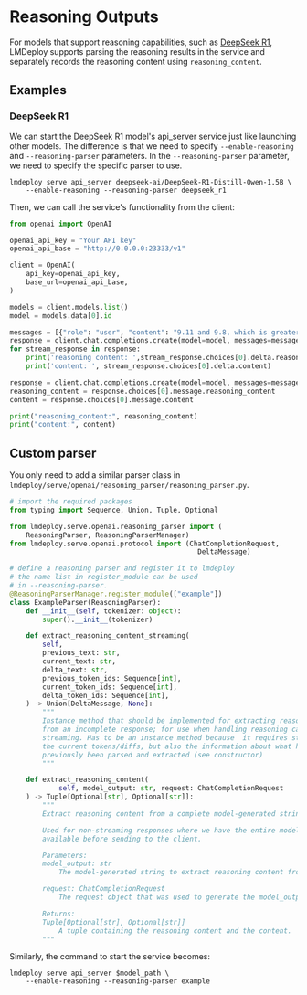 # Reasoning Outputs

For models that support reasoning capabilities, such as [DeepSeek R1](https://huggingface.co/deepseek-ai/DeepSeek-R1), LMDeploy supports parsing the reasoning results in the service and separately records the reasoning content using `reasoning_content`.

## Examples

### DeepSeek R1

We can start the DeepSeek R1 model's api_server service just like launching other models. The difference is that we need to specify `--enable-reasoning` and `--reasoning-parser` parameters.
In the `--reasoning-parser` parameter, we need to specify the specific parser to use.

```
lmdeploy serve api_server deepseek-ai/DeepSeek-R1-Distill-Qwen-1.5B \
    --enable-reasoning --reasoning-parser deepseek_r1
```

Then, we can call the service's functionality from the client:

```python
from openai import OpenAI

openai_api_key = "Your API key"
openai_api_base = "http://0.0.0.0:23333/v1"

client = OpenAI(
    api_key=openai_api_key,
    base_url=openai_api_base,
)

models = client.models.list()
model = models.data[0].id

messages = [{"role": "user", "content": "9.11 and 9.8, which is greater?"}]
response = client.chat.completions.create(model=model, messages=messages, stream=True)
for stream_response in response:
    print('reasoning content: ',stream_response.choices[0].delta.reasoning_content)
    print('content: ', stream_response.choices[0].delta.content)

response = client.chat.completions.create(model=model, messages=messages, stream=False)
reasoning_content = response.choices[0].message.reasoning_content
content = response.choices[0].message.content

print("reasoning_content:", reasoning_content)
print("content:", content)
```

## Custom parser

You only need to add a similar parser class in `lmdeploy/serve/openai/reasoning_parser/reasoning_parser.py`.

```python
# import the required packages
from typing import Sequence, Union, Tuple, Optional

from lmdeploy.serve.openai.reasoning_parser import (
    ReasoningParser, ReasoningParserManager)
from lmdeploy.serve.openai.protocol import (ChatCompletionRequest,
                                              DeltaMessage)

# define a reasoning parser and register it to lmdeploy
# the name list in register_module can be used
# in --reasoning-parser.
@ReasoningParserManager.register_module(["example"])
class ExampleParser(ReasoningParser):
    def __init__(self, tokenizer: object):
        super().__init__(tokenizer)

    def extract_reasoning_content_streaming(
        self,
        previous_text: str,
        current_text: str,
        delta_text: str,
        previous_token_ids: Sequence[int],
        current_token_ids: Sequence[int],
        delta_token_ids: Sequence[int],
    ) -> Union[DeltaMessage, None]:
        """
        Instance method that should be implemented for extracting reasoning
        from an incomplete response; for use when handling reasoning calls and
        streaming. Has to be an instance method because  it requires state -
        the current tokens/diffs, but also the information about what has
        previously been parsed and extracted (see constructor)
        """

    def extract_reasoning_content(
            self, model_output: str, request: ChatCompletionRequest
    ) -> Tuple[Optional[str], Optional[str]]:
        """
        Extract reasoning content from a complete model-generated string.

        Used for non-streaming responses where we have the entire model response
        available before sending to the client.

        Parameters:
        model_output: str
            The model-generated string to extract reasoning content from.

        request: ChatCompletionRequest
            The request object that was used to generate the model_output.

        Returns:
        Tuple[Optional[str], Optional[str]]
            A tuple containing the reasoning content and the content.
        """
```

Similarly, the command to start the service becomes:

```
lmdeploy serve api_server $model_path \
    --enable-reasoning --reasoning-parser example
```
